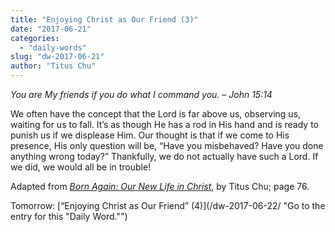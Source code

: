 ```yaml
---
title: "Enjoying Christ as Our Friend (3)"
date: "2017-06-21"
categories: 
  - "daily-words"
slug: "dw-2017-06-21"
author: "Titus Chu"
---
```


_You are My friends if you do what I command you._ _– John 15:14_

We often have the concept that the Lord is far above us, observing us, waiting for us to fall. It’s as though He has a rod in His hand and is ready to punish us if we displease Him. Our thought is that if we come to His presence, His only question will be, “Have you misbehaved? Have you done anything wrong today?” Thankfully, we do not actually have such a Lord. If we did, we would all be in trouble!

Adapted from _[Born Again: Our New Life in Christ](/book-born-again/ "Go to the listing for this book.")_, by Titus Chu; page 76.

Tomorrow: [“Enjoying Christ as Our Friend” (4)](/dw-2017-06-22/ "Go to the entry for this "Daily Word."")

